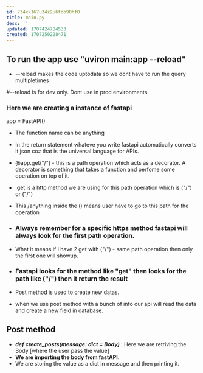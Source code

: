 ```yaml
---
id: 734xk167u34z9u6tdo90hf0
title: main.py
desc: ''
updated: 1707424784533
created: 1707250228471
---
```


## To run the app use "uviron main:app --reload"
- --reload makes the code uptodata so we dont have to run the query multipletimes

#--reload is for dev only. Dont use in prod environments. 

### Here we are creating a instance of fastapi
app = FastAPI()

- The function name can be anything

- In the return statement whateve you write fastapi automatically converts it json coz that is the universal language for APIs.

- @app.get("/") - this is a path operation which acts as a decorator. A decorator is something that takes a function and perfome some operation on top of it.

- .get is a http method we are using for this path operation which is ("/") or ("/<anything>")

- This /anything inside the () means user have to go to this path for the operation

- ### Always remember for a specific https method fastapi will always look for the first path operation.
- What it means if i have 2 get with ("/") - same path operation then only the first one will showup. 

- ### Fastapi looks for the method like "get" then looks for the path like ("/") then it return the result 

- Post method is used to create new datas. 
- when we use post method with a bunch of info our api will read the data and create a new field in database.

## Post method
- _**def create_posts(message: dict = Body)**_ : Here  we are retriving the Body [where the user pass the value]
- **We are importing the body from fastAPI.**
- We are storing the value as a dict in message and then printing it.

